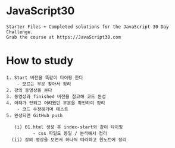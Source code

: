 # JavaScript30
	Starter Files + Completed solutions for the JavaScript 30 Day Challenge.
	Grab the course at https://JavaScript30.com

# How to study
	1. Start 버전을 똑같이 타이핑 한다 
		- 모르는 부분 찾아서 정리
	2. 강의 동영상을 본다
	3. 동영상과 finished 버전을 참고해 코드 완성
	4. 이해가 안되고 어려웠던 부분을 확인하여 정리
		- 코드 수정해가며 테스트
	5. 완성되면 GitHub push
	
	   (i) 01.html 생성 후 index-start와 같이 타이핑
              - css 파일도 동일 / 분석해서 정리
	  (ii) 강의 영상을 보면서 하나씩 따라하고 원노트에 정리
   

